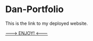 # Dan-Portfolio

This is the link to my deployed website.

[ ---> ENJOY! <--- ](https://danlo-byte.github.io/Dan-Portfolio/)
